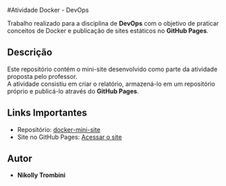 #Atividade Docker - DevOps

Trabalho realizado para a disciplina de **DevOps** com o objetivo de praticar conceitos de Docker e publicação de sites estáticos no **GitHub Pages**.

## Descrição
Este repositório contém o mini-site desenvolvido como parte da atividade proposta pelo professor.  
A atividade consistiu em criar o relatório, armazená-lo em um repositório próprio e publicá-lo através do **GitHub Pages**.

## Links Importantes
- Repositório: [docker-mini-site](https://github.com/nikollyftg/docker-mini-site)  
- Site no GitHub Pages: [Acessar o site](https://nikollyftg.github.io/docker-mini-site)  

## Autor
- **Nikolly Trombini**
